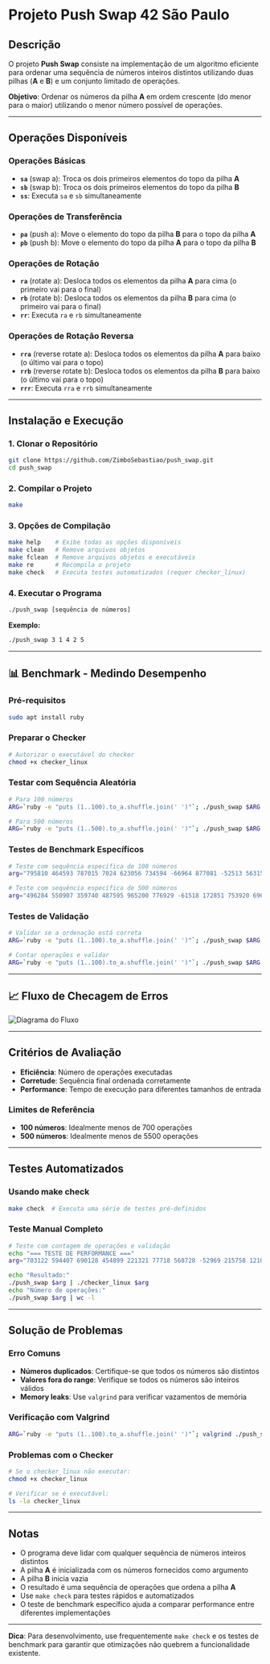 # Projeto **Push Swap** 42 São Paulo

## Descrição

O projeto **Push Swap** consiste na implementação de um algoritmo eficiente para ordenar uma sequência de números inteiros distintos utilizando duas pilhas (**A** e **B**) e um conjunto limitado de operações.

**Objetivo**: Ordenar os números da pilha **A** em ordem crescente (do menor para o maior) utilizando o menor número possível de operações.

---

## Operações Disponíveis

### Operações Básicas
- **`sa`** (swap a): Troca os dois primeiros elementos do topo da pilha **A**
- **`sb`** (swap b): Troca os dois primeiros elementos do topo da pilha **B**
- **`ss`**: Executa `sa` e `sb` simultaneamente

### Operações de Transferência
- **`pa`** (push a): Move o elemento do topo da pilha **B** para o topo da pilha **A**
- **`pb`** (push b): Move o elemento do topo da pilha **A** para o topo da pilha **B**

### Operações de Rotação
- **`ra`** (rotate a): Desloca todos os elementos da pilha **A** para cima (o primeiro vai para o final)
- **`rb`** (rotate b): Desloca todos os elementos da pilha **B** para cima (o primeiro vai para o final)
- **`rr`**: Executa `ra` e `rb` simultaneamente

### Operações de Rotação Reversa
- **`rra`** (reverse rotate a): Desloca todos os elementos da pilha **A** para baixo (o último vai para o topo)
- **`rrb`** (reverse rotate b): Desloca todos os elementos da pilha **B** para baixo (o último vai para o topo)
- **`rrr`**: Executa `rra` e `rrb` simultaneamente

---

## Instalação e Execução

### 1. Clonar o Repositório
```bash
git clone https://github.com/ZimboSebastiao/push_swap.git
cd push_swap
```

### 2. Compilar o Projeto
```bash
make
```

### 3. Opções de Compilação
```bash
make help    # Exibe todas as opções disponíveis
make clean   # Remove arquivos objetos
make fclean  # Remove arquivos objetos e executáveis
make re      # Recompila o projeto
make check   # Executa testes automatizados (requer checker_linux)
```

### 4. Executar o Programa
```bash
./push_swap [sequência de números]
```

**Exemplo:**
```bash
./push_swap 3 1 4 2 5
```

---

## 📊 Benchmark - Medindo Desempenho

### Pré-requisitos
```bash
sudo apt install ruby
```

### Preparar o Checker
```bash
# Autorizar o executável do checker
chmod +x checker_linux
```

### Testar com Sequência Aleatória
```bash
# Para 100 números
ARG=`ruby -e "puts (1..100).to_a.shuffle.join(' ')"`; ./push_swap $ARG | wc -l

# Para 500 números  
ARG=`ruby -e "puts (1..500).to_a.shuffle.join(' ')"`; ./push_swap $ARG | wc -l
```

### Testes de Benchmark Específicos
```bash
# Teste com sequência específica de 100 números
arg="795810 464593 787015 7024 623056 734594 -66964 877081 -52513 563151 408854 440758 939138 928252 968216 196709 321579 479839 376620 136893 318513 327838 648853 554227 583602 891314 871381 171491 861292 862744 111576 480571 6125 786428 194231 842440 302939 916945 164091 735976 752345 411248 187116 -72660 347651 129000 610282 684675 540462 729646 578480 524229 367109 278296 178265 758555 685876 996129 428943 917055 717675 -19224 579050 243554 98384 963965 -61309 445438 604516 -71206 600418 51272 701015 923294 505644 -92226 477967 869059 444070 694427 658307 145844 71750 732166 925113 617861 940631 906268 709493 570693 263993 573317 863239 556088 326095 612973 346345 955583 205672 -25421";./push_swap $arg | ./checker_linux $arg; echo "In :";./push_swap $arg | wc -l

# Teste com sequência específica de 500 números
arg="496284 550907 359740 487595 965200 776929 -61518 172851 753920 696601 68987 912798 425872 605030 193176 551941 78259 104789 603498 202197 989458 765277 756603 408217 167687 953098 571835 622038 707304 -75679 473630 461265 979236 325122 149570 468276 271723 571385 -1078 689959 -81940 941711 301867 929620 216640 -52797 961411 32959 -21602 631722 709067 157371 985122 313761 386385 858705 883251 120125 740664 499262 983493 790136 91357 353691 -11140 670972 853183 179855 -31999 18633 737082 94339 449087 -87119 577472 838399 464454 396155 -86178 780758 496376 357015 986062 807346 5040 742581 897355 12824 34052 657118 980650 657145 435166 594259 792418 972013 602419 494548 341365 803924 811457 27914 816101 600463 287425 589831 433898 865248 606341 443197 118484 217895 570262 768037 971230 694940 633127 27083 75158 27124 645039 994872 361497 6997 80593 645898 407000 958362 59034 919876 383709 113339 901595 361739 687053 35881 40315 939097 324262 80790 550783 951605 737924 903217 -50063 515747 517579 116492 687682 357079 658130 39967 -8498 161101 -70071 319968 25729 16377 611340 160790 908754 584973 557042 57820 428484 662899 599760 361918 952427 88773 367355 251317 527181 371058 401901 494002 382724 -55331 -52689 888733 325157 522446 -31588 949809 232117 356258 887875 901653 494665 679838 894341 255387 703208 35138 336812 741163 -83423 653517 836767 478328 290079 392042 968196 657253 501619 711833 247431 896320 288347 320975 230356 563032 610113 513588 451110 -66054 429645 739836 -36619 98075 570586 684861 -24947 977017 923800 889144 480762 120913 209636 836371 475563 374742 304162 483363 812291 144591 835418 -5393 227977 -57290 334221 554122 412147 -15979 884808 963701 158972 561353 268295 327084 951021 814685 857614 37466 619794 483016 639218 782757 233803 663181 666377 364194 362508 938833 237140 694479 742859 762165 433009 416627 301199 -98527 994105 860677 68448 562263 510798 474071 640061 529383 236411 221429 74548 760026 719059 822945 614493 497990 964979 655846 -54835 723165 448472 228766 817749 469287 577282 786440 917310 852269 908528 904969 830526 548897 171775 756538 376236 527279 667020 590398 68898 657546 81365 453421 400189 845349 219270 659027 252649 431535 -86370 528243 703464 471923 227410 615089 203269 967954 278143 -79428 675406 63923 152753 24757 454161 30730 548158 728289 773350 480809 80969 791854 117312 487290 256025 882450 608441 968936 282847 767606 -98707 222870 420981 595691 -55747 552249 161664 160660 726450 660358 375607 -4570 76883 102235 -39966 729536 968921 552551 496434 104536 202567 67492 759589 260665 966561 590218 615664 399344 688405 736692 373388 -91382 708649 753605 887375 788476 640290 740496 555182 978779 315526 756985 747919 477825 92297 -56585 472381 602673 48382 99403 364018 251146 158126 69426 500711 334569 189064 289793 14444 97477 499121 892238 628984 571176 577156 690692 124773 691597 724038 -40715 725700 178992 449794 277614 737336 668731 480240 977693 960486 2378 349832 687554 880541 562279 481085 579032 -48027 -17686 742248 459974 -43929 545280 892470 -31242 877019 494154 771569 332582 838133 923970 610754 -57434 589126 241592 928310 156653 680713 668193 916147 170975 769985 902997 305575 541603 668281 82015 820137 863686 502457 169353 515023 889358 785742 788602 763099 721142 691712 674251 340208 179006 -81990 462561 447108 559948 763353 644352 604106 928173 88110 524383 933626 419652 695232 433821 -68404 97387 790996 873411 -65542 505268";./push_swap $arg | ./checker_linux $arg; echo "In :";./push_swap $arg | wc -l

```

### Testes de Validação
```bash
# Validar se a ordenação está correta
ARG=`ruby -e "puts (1..100).to_a.shuffle.join(' ')"`; ./push_swap $ARG | ./checker_linux $ARG

# Contar operações e validar
ARG=`ruby -e "puts (1..100).to_a.shuffle.join(' ')"`; ./push_swap $ARG | wc -l && ./push_swap $ARG | ./checker_linux $ARG
```

---

## 📈 Fluxo de Checagem de Erros

![Diagrama do Fluxo](/imgs/flow3.svg)

---

## Critérios de Avaliação

- **Eficiência**: Número de operações executadas
- **Corretude**: Sequência final ordenada corretamente
- **Performance**: Tempo de execução para diferentes tamanhos de entrada

### Limites de Referência
- **100 números**: Idealmente menos de 700 operações
- **500 números**: Idealmente menos de 5500 operações

---

## Testes Automatizados

### Usando make check
```bash
make check  # Executa uma série de testes pré-definidos
```

### Teste Manual Completo
```bash
# Teste com contagem de operações e validação
echo "=== TESTE DE PERFORMANCE ==="
arg="703122 594407 690128 454899 221321 77718 568728 -52969 215758 121011 169575 975364 823381 594008 871717 620108 380708 159117 394600 468189 -59365 263780 259748 250560 511019 -1433 988325 861914 -19340 369794 698469 328899 140665 192324 175807 388755 41978 826985 255648 813683 609988 389558 648920 693754 153814 972589 -85892 675751 492600 993905 728008 69817 370298 739001 657262 203961 957431 637499 518108 646538 87397 184901 454455 128332 961975 15286 197215 923901 577458 -55634 637771 96538 445042 584511 62723 847202 38790 265402 -54565 182725 195091 416408 695351 383933 496941 983289 34632 987038 738894 158850 925320 317534 998659 481781 904108 241958 202258 598966 216396 2855"

echo "Resultado:"
./push_swap $arg | ./checker_linux $arg
echo "Número de operações:"
./push_swap $arg | wc -l
```

---

## Solução de Problemas

### Erro Comuns
- **Números duplicados**: Certifique-se que todos os números são distintos
- **Valores fora do range**: Verifique se todos os números são inteiros válidos
- **Memory leaks**: Use `valgrind` para verificar vazamentos de memória

### Verificação com Valgrind
```bash
ARG=`ruby -e "puts (1..100).to_a.shuffle.join(' ')"`; valgrind ./push_swap $ARG
```

### Problemas com o Checker
```bash
# Se o checker_linux não executar:
chmod +x checker_linux

# Verificar se é executável:
ls -la checker_linux
```

---

## Notas

- O programa deve lidar com qualquer sequência de números inteiros distintos
- A pilha **A** é inicializada com os números fornecidos como argumento
- A pilha **B** inicia vazia
- O resultado é uma sequência de operações que ordena a pilha **A**
- Use `make check` para testes rápidos e automatizados
- O teste de benchmark específico ajuda a comparar performance entre diferentes implementações

---

**Dica**: Para desenvolvimento, use frequentemente `make check` e os testes de benchmark para garantir que otimizações não quebrem a funcionalidade existente.